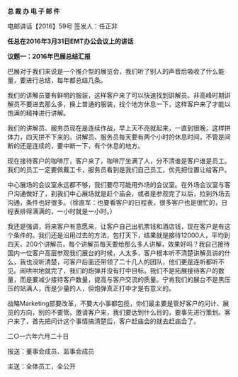 **总 裁 办 电 子 邮 件**

 

电邮讲话【2016】59号         签发人：任正非

**任总在2016年3月31日EMT办公会议上的讲话**

**议题一：2016年巴展总结汇报**

巴展对于我们来说是一个推介型的展览会，我们听了别人的声音后吸收了什么能量，要进行总结，每年都总结几条。

我们的讲解员要有鲜明的服装，这样客户来了可以快速找到讲解员。非高峰时期讲解员不要进去那么多，换上普通的服装，找个地方休息一下，这样客户来了才能以饱满的精神进行讲解。

我们的讲解员、服务员现在是连续作战，早上天不亮就起来，一直到很晚，这样拼体力，四天拼不下来的。讲解员、服务员每天要有两个小时的休息时间，不管是间断的还是连续的，要中断一下，有个休息的地方。

现在接待客户的咖啡厅，客户来了，咖啡厅坐满了人，分不清谁是客户谁是员工。我们的员工一定要佩戴工卡，服务员看到是我们自己员工，优先把位置让给客户。

中心展场的会议室永远都不够，我们要尽可能用外场的会议室。在外场会议室与客户沟通做好了，到我们中心展场就是赶个庙会，或者是参观完了以后，拉到外场去沟通，条件也好很多。（徐直军：也要看客户的日程表，很多客户也是很忙的，日程表排得满满的，一小时就是一小时。）

我还是强调，将来客户有意愿来，让客户自己出机票钱和酒店钱，现在客户是有这个条件的。我们还是沿用过去的方法，包打天下，结果就是接待12000人，平均到四天、200个讲解员，每个讲解员每天要给那么多人讲解，效果好吗？我自己接待国内一位客户高层参观我们展台的时候，人太多，客户根本听不清楚讲解员讲的什么，我也没听清楚，可客户后面还带领了二十几人的团队，他们更是连听都听不见。闹哄哄地就完了，我们的炮弹并没有打中目标。我们不是拓展接待客户的数量，而是要减少接待客户数量，提高与客户交流的质量。宁肯我们的展台不是黑压压的站满人，而是少量的人，但炮弹真正打中才是有意义的。

战略Marketing部要改革，不要大小事都包揽，你们最主要是管好客户的问计、展览的方向，别的不要管。邀请客户来，我们要达到什么目的，要事先进行策划。客户来了，首先把问计这个事情搞清楚后，客户赶庙会的就去赶庙会了。





二○一六年六月二十日

报送：董事会成员、监事会成员

主送：全体员工，全公开